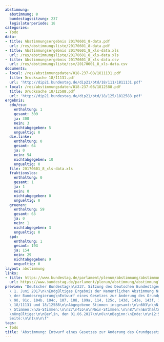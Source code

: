 ```yaml
---
abstimmung:
  abstimmung: 8
  bundestagssitzung: 237
  legislaturperiode: 18
categories:
- Todo
data:
- title: Abstimmungsergebnis 20170601_8-data.pdf
  url: /res/abstimmungsliste/20170601_8-data.pdf
- title: Abstimmungsergebnis 20170601_8_xls-data.xls
  url: /res/abstimmungsliste/20170601_8_xls-data.xls
- title: Abstimmungsergebnis 20170601_8_xls-data.csv
  url: /res/abstimmungsliste/csv/20170601_8_xls-data.csv
documents:
- local: /res/abstimmungsdaten/018-237-08/1811131.pdf
  title: Drucksache 18/11131.pdf
  url: 'http://dip21.bundestag.de/dip21/btd/18/111/1811131.pdf'
- local: /res/abstimmungsdaten/018-237-08/1812588.pdf
  title: Drucksache 18/12588.pdf
  url: 'http://dip21.bundestag.de/dip21/btd/18/125/1812588.pdf'
ergebnis:
  cdu/csu:
    enthaltung: 1
    gesamt: 309
    ja: 300
    nein: 3
    nichtabgegeben: 5
    ungueltig: 0
  die.linke:
    enthaltung: 0
    gesamt: 64
    ja: 0
    nein: 54
    nichtabgegeben: 10
    ungueltig: 0
  file: 20170601_8_xls-data.xls
  fraktionslos:
    enthaltung: 0
    gesamt: 1
    ja: 1
    nein: 0
    nichtabgegeben: 0
    ungueltig: 0
  gruenen:
    enthaltung: 59
    gesamt: 63
    ja: 0
    nein: 1
    nichtabgegeben: 3
    ungueltig: 0
  spd:
    enthaltung: 1
    gesamt: 193
    ja: 154
    nein: 29
    nichtabgegeben: 9
    ungueltig: 0
layout: abstimmung
links:
- title: https://www.bundestag.de/parlament/plenum/abstimmung/abstimmung?id=472
  url: https://www.bundestag.de/parlament/plenum/abstimmung/abstimmung?id=472
preview: "Deutscher Bundestag\n\n237. Sitzung des Deutschen Bundestages\nam Donnerstag,\
  \ 1. Juni 2017\n\nEndgültiges Ergebnis der Namentlichen Abstimmung Nr. 8\n\nGesetzentwurf\
  \ der Bundesregierung\nEntwurf eines Gesetzes zur Änderung des Grundgesetzes\n(Artikel\
  \ 90, 91c, 104b, 104c, 107, 108, 109a, 114, 125c, 143d, 143e, 143f, 143g)\nDrs.\
  \ 18/11131 und 18/12588\n\nAbgegebene Stimmen insgesamt:\n\n603\n\nNicht abgegebene\
  \ Stimmen:\nJa-Stimmen:\n\n27\n455\n\nNein-Stimmen:\n\n87\n\nEnthaltungen:\n\n61\n\
  \nUngültige:\n\nBerlin, den 01.06.2017\n\n0\n\nBeginn:\nEnde:\n\n12:51\n12:55\n\
  Seite:\n\n1\n\n\f"
tags:
- Todo
title: 'Abstimmung: Entwurf eines Gesetzes zur Änderung des Grundgesetzes (Artikel 90, 91c, 104b, 104c, 107, 108, 109a, 114, 125c, 143d, 143e, 143f, 143g)'
---
```

